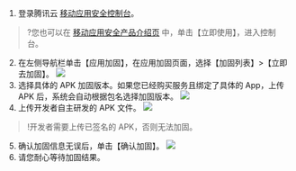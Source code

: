 1. 登录腾讯云 [移动应用安全控制台](https://console.cloud.tencent.com/ms)。
>?您也可以在 [移动应用安全产品介绍页](https://cloud.tencent.com/product/ms?idx=2) 中，单击【立即使用】，进入控制台。
2. 在左侧导航栏单击【应用加固】，在应用加固页面，选择【加固列表】>【立即去加固】。
![](https://main.qcloudimg.com/raw/e8678a2955740ab1ce553ee76a3e7868.png)
3. 选择具体的 APK 加固版本。如果您已经购买服务且绑定了具体的 App，上传 APK 后，系统会自动根据包名选择加固版本。
![](https://main.qcloudimg.com/raw/b7a005b6e972b457e6f63753a0e013ea.png)
4. 上传开发者自主研发的 APK 文件。
![](https://main.qcloudimg.com/raw/82d641e0645ffcce5e8df84c3e9944de.png)
>!开发者需要上传已签名的 APK，否则无法加固。
5. 确认加固信息无误后，单击【确认加固】。
![](https://main.qcloudimg.com/raw/7e78880ca30164da27f9a50a1ffdc701.png)
6. 请您耐心等待加固结果。
